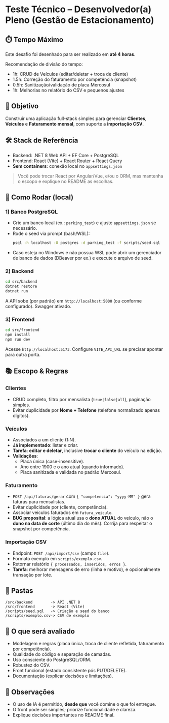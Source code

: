 
# Teste Técnico – Desenvolvedor(a) Pleno (Gestão de Estacionamento)

## ⏱️ Tempo Máximo
Este desafio foi desenhado para ser realizado em **até 4 horas**.

Recomendação de divisão do tempo:
- 1h: CRUD de Veículos (editar/deletar + troca de cliente)  
- 1.5h: Correção do faturamento por competência (snapshot)  
- 0.5h: Sanitização/validação de placa Mercosul  
- 1h: Melhorias no relatório do CSV e pequenos ajustes

## 🎯 Objetivo
Construir uma aplicação full-stack simples para gerenciar **Clientes**, **Veículos** e **Faturamento mensal**, com suporte a **importação CSV**.

## 🛠️ Stack de Referência
- Backend: .NET 8 Web API + EF Core + PostgreSQL
- Frontend: React (Vite) + React Router + React Query
- **Sem containers**: conexão local no `appsettings.json`

> Você pode trocar React por Angular/Vue, e/ou o ORM, mas mantenha o escopo e explique no README as escolhas.

## 🚀 Como Rodar (local)
### 1) Banco PostgreSQL
- Crie um banco local (ex.: `parking_test`) e ajuste `appsettings.json` se necessário.
- Rode o seed via prompt (bash/WSL):
  ```bash
  psql -h localhost -U postgres -d parking_test -f scripts/seed.sql
  ```
- Caso esteja no Windows e não possua WSL pode abrir um gerenciador de banco de dados (DBeaver por ex.) e execute o arquivo de seed.

### 2) Backend
```bash
cd src/backend
dotnet restore
dotnet run
```
A API sobe (por padrão) em `http://localhost:5000` (ou conforme configurado). Swagger ativado.

### 3) Frontend
```bash
cd src/frontend
npm install
npm run dev
```
Acesse `http://localhost:5173`. Configure `VITE_API_URL` se precisar apontar para outra porta.

## 📚 Escopo & Regras
### Clientes
- CRUD completo, filtro por mensalista (`true|false|all`), paginação simples.
- Evitar duplicidade por **Nome + Telefone** (telefone normalizado apenas dígitos).

### Veículos
- Associados a um cliente (1:N).
- **Já implementado**: listar e criar.
- **Tarefa**: **editar e deletar**, inclusive **trocar o cliente** do veículo na edição.
- **Validações**:
  - Placa única (case-insensitive).
  - Ano entre 1900 e o ano atual (quando informado).
  - Placa sanitizada e validada no padrão Mercosul.

### Faturamento
- `POST /api/faturas/gerar` com `{ "competencia": "yyyy-MM" }` gera faturas para mensalistas.
- Evitar duplicidade por (cliente, competência).
- Associar veículos faturados em `fatura_veiculo`.
- **BUG proposital**: a lógica atual usa o **dono ATUAL** do veículo, não o **dono na data de corte** (último dia do mês). Corrija para respeitar o snapshot por competência.

### Importação CSV
- Endpoint: `POST /api/import/csv` (campo `file`).
- Formato exemplo em `scripts/exemplo.csv`.
- Retornar relatório `{ processados, inseridos, erros }`.
- **Tarefa**: melhorar mensagens de erro (linha e motivo), e opcionalmente transação por lote.

## 📂 Pastas
```
/src/backend        -> API .NET 8
/src/frontend       -> React (Vite)
/scripts/seed.sql   -> Criação e seed do banco
/scripts/exemplo.csv-> CSV de exemplo
```

## 🧪 O que será avaliado
- Modelagem e regras (placa única, troca de cliente refletida, faturamento por competência).
- Qualidade do código e separação de camadas.
- Uso consciente do PostgreSQL/ORM.
- Robustez do CSV.
- Front funcional (estado consistente pós PUT/DELETE).
- Documentação (explicar decisões e limitações).

## 📝 Observações
- O uso de IA é permitido, **desde que** você domine o que foi entregue.
- O front pode ser simples; priorize funcionalidade e clareza.
- Explique decisões importantes no README final.
